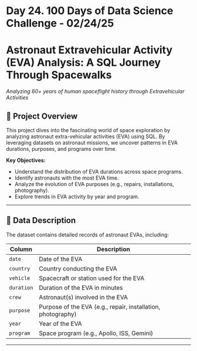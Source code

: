 # Day 24. 100 Days of Data Science Challenge - 02/24/25

# Astronaut Extravehicular Activity (EVA) Analysis: A SQL Journey Through Spacewalks  
*Analyzing 60+ years of human spaceflight history through Extravehicular Activities*

## 🚀 Project Overview  
This project dives into the fascinating world of space exploration by analyzing astronaut extra-vehicular activities (EVA) using SQL. By leveraging datasets on astronaut missions, we uncover patterns in EVA durations, purposes, and programs over time.

**Key Objectives:**
- Understand the distribution of EVA durations across space programs.
- Identify astronauts with the most EVA time.
- Analyze the evolution of EVA purposes (e.g., repairs, installations, photography).
- Explore trends in EVA activity by year and program.

---

## 📂 Data Description  
The dataset contains detailed records of astronaut EVAs, including:  

| **Column**   | **Description**                                                                 |
|--------------|---------------------------------------------------------------------------------|
| `date`       | Date of the EVA                                                                |
| `country`    | Country conducting the EVA                                                     |
| `vehicle`    | Spacecraft or station used for the EVA                                         |
| `duration`   | Duration of the EVA in minutes                                                 |
| `crew`       | Astronaut(s) involved in the EVA                                               |
| `purpose`    | Purpose of the EVA (e.g., repair, installation, photography)                   |
| `year`       | Year of the EVA                                                                |
| `program`    | Space program (e.g., Apollo, ISS, Gemini)                                      |

---
